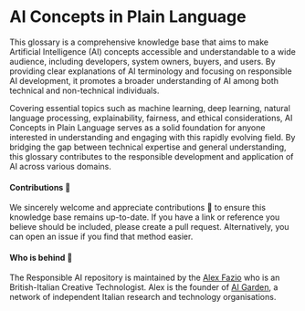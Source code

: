 # AI Concepts in Plain Language

This glossary is a comprehensive knowledge base that aims to make Artificial Intelligence (AI) concepts accessible and understandable to a wide audience, including developers, system owners, buyers, and users. By providing clear explanations of AI terminology and focusing on responsible AI development, it promotes a broader understanding of AI among both technical and non-technical individuals.

Covering essential topics such as machine learning, deep learning, natural language processing, explainability, fairness, and ethical considerations, AI Concepts in Plain Language serves as a solid foundation for anyone interested in understanding and engaging with this rapidly evolving field. By bridging the gap between technical expertise and general understanding, this glossary contributes to the responsible development and application of AI across various domains.

####  Contributions :raising_hand:

We sincerely welcome and appreciate contributions :pray: to ensure this knowledge base remains up-to-date. If you have a link or reference you believe should be included, please create a pull request. Alternatively, you can open an issue if you find that method easier.

#### Who is behind :construction_worker:

The Responsible AI repository is maintained by the [Alex Fazio](https://www.linkedin.com/in/alxfazio/) who is an British-Italian Creative Technologist. Alex is the founder of [AI Garden](https://www.linkedin.com/company/100216986), a network of independent Italian research and technology organisations.
